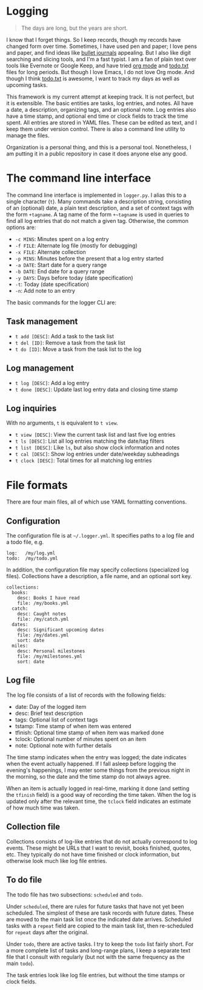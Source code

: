 # Logging

> The days are long, but the years are short.

I know that I forget things.  So I keep records, though my records have
changed form over time.  Sometimes, I have used pen and paper; I love
pens and paper, and find ideas like [bullet journals] appealing.  But I
also like digit searching and slicing tools, and I'm a fast typist. I am
a fan of plain text over tools like Evernote or Google Keep, and have
tried [org mode] and [todo.txt] files for long periods. But though I
love Emacs, I do not love Org mode.  And though I think [todo.txt] is
awesome, I want to track my days as well as upcoming tasks.

This framework is my current attempt at keeping track.  It is not
perfect, but it is extensible.  The basic entities are tasks, log
entries, and notes.  All have a date, a description, organizing tags,
and an optional note.  Log entries also have a time stamp, and optional
end time or clock fields to track the time spent.  All entries are
stored in YAML files.  These can be edited as text, and I keep them
under version control.  There is also a command line utility to manage
the files.

Organization is a personal thing, and this is a personal tool.
Nonetheless, I am putting it in a public repository in case it does
anyone else any good.

[bullet journals]: http://bulletjournal.com/
[todo.txt]: http://todotxt.com/
[org mode]: http://orgmode.org/

# The command line interface

The command line interface is implemented in `logger.py`.  I alias this
to a single character (`t`).  Many commands take a description string,
consisting of an (optional) date, a plain text description, and a set of
context tags with the form `+tagname`.  A tag name of the form
`+~tagname` is used in queries to find all log entries that do not match
a given tag. Otherwise, the common options are:

 - `-c MINS`: Minutes spent on a log entry
 - `-f FILE`: Alternate log file (mostly for debugging)
 - `-x FILE`: Alternate collection
 - `-p MINS`: Minutes before the present that a log entry started
 - `-a DATE`: Start date for a query range
 - `-b DATE`: End date for a query range
 - `-y DAYS`: Days before today (date specification)
 - `-t`:      Today (date specification)
 - `-n`:      Add note to an entry

The basic commands for the logger CLI are:

## Task management

 - `t add [DESC]`: Add a task to the task list
 - `t del [ID]`:   Remove a task from the task list
 - `t do [ID]`:    Move a task from the task list to the log

## Log management

 - `t log [DESC]`:  Add a log entry
 - `t done [DESC]`: Update last log entry data and closing time stamp

## Log inquiries

With no arguments, `t` is equivalent to `t view`.

 - `t view [DESC]`:  View the current task list and last five log entries
 - `t ls [DESC]`:    List all log entries matching the date/tag filters
 - `t list [DESC]`:  Like `ls`, but also show clock information and notes
 - `t cal [DESC]`:   Show log entries under date/weekday subheadings
 - `t clock [DESC]`: Total times for all matching log entries

# File formats

There are four main files, all of which use YAML formatting conventions.

## Configuration

The configuration file is at `~/.logger.yml`.  It specifies paths to
a log file and a todo file, e.g.

    log:   /my/log.yml
    todo:  /my/todo.yml

In addition, the configuration file may specify collections
(specialized log files).  Collections have a description,
a file name, and an optional sort key.

    collections:
      books:
        desc: Books I have read
        file: /my/books.yml
      catch:
        desc: Caught notes
        file: /my/catch.yml
      dates:
        desc: Significant upcoming dates
        file: /my/dates.yml
        sort: date
      miles:
        desc: Personal milestones
        file: /my/milestones.yml
        sort: date

## Log file

The log file consists of a list of records with the following fields:

 - date: Day of the logged item
 - desc: Brief text description
 - tags: Optional list of context tags
 - tstamp: Time stamp of when item was entered
 - tfinish: Optional time stamp of when item was marked done
 - tclock: Optional number of minutes spent on an item
 - note: Optional note with further details

The time stamp indicates when the entry was logged; the date indicates
when the event actually happened.  If I fall asleep before logging the
evening's happenings, I may enter some things from the previous night in
the morning, so the date and the time stamp do not always agree.

When an item is actually logged in real-time, marking it done (and setting
the `tfinish` field) is a good way of recording the time taken.  When the
log is updated only after the relevant time, the `tclock` field indicates an
estimate of how much time was taken.

## Collection file

Collections consists of log-like entries that do not actually correspond
to log events.  These might be URLs that I want to revisit, books finished,
quotes, etc.  They typically do not have time finished or clock information,
but otherwise look much like log file entries.

## To do file

The todo file has two subsections: `scheduled` and `todo`.

Under `scheduled`, there are rules for future tasks that have not yet
been scheduled.  The simplest of these are task records with future
dates.  These are moved to the main task list once the indicated date
arrives.  Scheduled tasks with a `repeat` field are copied to the main
task list, then re-scheduled for `repeat` days after the original.

Under `todo`, there are active tasks.  I try to keep the `todo` list
fairly short.  For a more complete list of tasks and long-range plans,
I keep a separate text file that I consult with regularly (but not
with the same frequency as the main `todo`).

The task entries look like log file entries, but without the time stamps
or clock fields.
